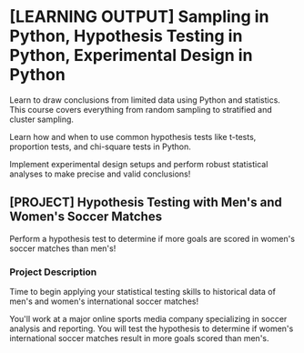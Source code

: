 # [LEARNING OUTPUT] Sampling in Python, Hypothesis Testing in Python, Experimental Design in Python

Learn to draw conclusions from limited data using Python and statistics. This course covers everything from random sampling to stratified and cluster sampling.

Learn how and when to use common hypothesis tests like t-tests, proportion tests, and chi-square tests in Python.

Implement experimental design setups and perform robust statistical analyses to make precise and valid conclusions!

## [PROJECT] Hypothesis Testing with Men's and Women's Soccer Matches
Perform a hypothesis test to determine if more goals are scored in women's soccer matches than men's!

### Project Description

Time to begin applying your statistical testing skills to historical data of men's and women's international soccer matches!

You'll work at a major online sports media company specializing in soccer analysis and reporting. You will test the hypothesis to determine if women's international soccer matches result in more goals scored than men's.
